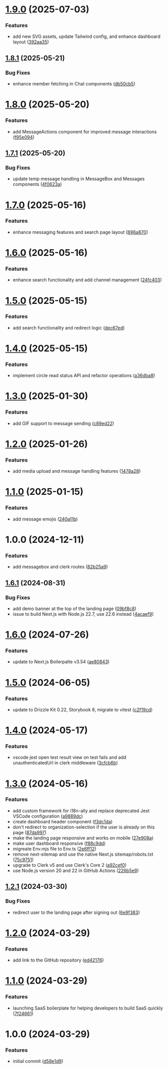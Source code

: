 # [1.9.0](https://github.com/jxxi/circles/compare/v1.8.1...v1.9.0) (2025-07-03)


### Features

* add new SVG assets, update Tailwind config, and enhance dashboard layout ([392aa35](https://github.com/jxxi/circles/commit/392aa355c6d9ae8e11d8100c17bc9aee4a30c816))

## [1.8.1](https://github.com/jxxi/circles/compare/v1.8.0...v1.8.1) (2025-05-21)


### Bug Fixes

*  enhance member fetching in Chat components ([db50cb5](https://github.com/jxxi/circles/commit/db50cb576913e8ce7e98ec316fb61fa20ce70285))

# [1.8.0](https://github.com/jxxi/circles/compare/v1.7.1...v1.8.0) (2025-05-20)


### Features

* add MessageActions component for improved message interactions ([f95e094](https://github.com/jxxi/circles/commit/f95e0940e41430b4ab2f961dfc64e62f9c1ca247))

## [1.7.1](https://github.com/jxxi/circles/compare/v1.7.0...v1.7.1) (2025-05-20)


### Bug Fixes

* update temp message handling in MessageBox and Messages components ([4f0623a](https://github.com/jxxi/circles/commit/4f0623a269d943a741fe2f9714ca34bdaf60faf1))

# [1.7.0](https://github.com/jxxi/circles/compare/v1.6.0...v1.7.0) (2025-05-16)


### Features

* enhance messaging features and search page layout ([896a870](https://github.com/jxxi/circles/commit/896a8705547fde95e0b5d6b4cd9a8ece3b826a36))

# [1.6.0](https://github.com/jxxi/circles/compare/v1.5.0...v1.6.0) (2025-05-16)


### Features

* enhance search functionality and add channel management ([24fc403](https://github.com/jxxi/circles/commit/24fc403df6d35f28e2de6a9857d2967bdc1a4d4c))

# [1.5.0](https://github.com/jxxi/circles/compare/v1.4.0...v1.5.0) (2025-05-15)


### Features

* add search functionality and redirect logic ([dec67ed](https://github.com/jxxi/circles/commit/dec67edf18346b08202b45a4c00e662e570357b7))

# [1.4.0](https://github.com/jxxi/circles/compare/v1.3.0...v1.4.0) (2025-05-15)


### Features

* implement circle read status API and refactor operations ([a36dba8](https://github.com/jxxi/circles/commit/a36dba84ede90d079717f615af8509f5e0dff490))

# [1.3.0](https://github.com/smtheard/babybumpers/compare/v1.2.0...v1.3.0) (2025-01-30)


### Features

* add GIF support to message sending ([c89ed22](https://github.com/smtheard/babybumpers/commit/c89ed22642a2c108e88490b2d04566c9091afbf1))

# [1.2.0](https://github.com/smtheard/babybumpers/compare/v1.1.0...v1.2.0) (2025-01-26)


### Features

* add media upload and message handling features ([1478a28](https://github.com/smtheard/babybumpers/commit/1478a2888ac64dd3a324417895c7d087143876bc))

# [1.1.0](https://github.com/smtheard/babybumpers/compare/v1.0.0...v1.1.0) (2025-01-15)


### Features

* add message emojis ([240a11b](https://github.com/smtheard/babybumpers/commit/240a11b5457a504b02f3674fa8974eca514bc527))

# 1.0.0 (2024-12-11)


### Features

* add messagebox and clerk routes ([82b25a9](https://github.com/smtheard/babybumpers/commit/82b25a9890532ce9e105d183d91401a3e90bac58))

## [1.6.1](https://github.com/ixartz/SaaS-Boilerplate/compare/v1.6.0...v1.6.1) (2024-08-31)


### Bug Fixes

* add demo banner at the top of the landing page ([09bf8c8](https://github.com/ixartz/SaaS-Boilerplate/commit/09bf8c8aba06eba1405fb0c20aeec23dfb732bb7))
* issue to build Next.js with Node.js 22.7, use 22.6 instead ([4acaef9](https://github.com/ixartz/SaaS-Boilerplate/commit/4acaef95edec3cd72a35405969ece9d55a2bb641))

# [1.6.0](https://github.com/ixartz/SaaS-Boilerplate/compare/v1.5.0...v1.6.0) (2024-07-26)


### Features

* update to Next.js Boilerpalte v3.54 ([ae80843](https://github.com/ixartz/SaaS-Boilerplate/commit/ae808433e50d6889559fff382d4b9c595d34e04f))

# [1.5.0](https://github.com/ixartz/SaaS-Boilerplate/compare/v1.4.0...v1.5.0) (2024-06-05)


### Features

* update to Drizzle Kit 0.22, Storybook 8, migrate to vitest ([c2f19cd](https://github.com/ixartz/SaaS-Boilerplate/commit/c2f19cd8e9dc983e0ad799da2474610b57b88f50))

# [1.4.0](https://github.com/ixartz/SaaS-Boilerplate/compare/v1.3.0...v1.4.0) (2024-05-17)


### Features

* vscode jest open test result view on test fails and add unauthenticatedUrl in clerk middleware ([3cfcb6b](https://github.com/ixartz/SaaS-Boilerplate/commit/3cfcb6b00d91dabcb00cbf8eb2d8be6533ff672e))

# [1.3.0](https://github.com/ixartz/SaaS-Boilerplate/compare/v1.2.1...v1.3.0) (2024-05-16)


### Features

* add custom framework for i18n-ally and replace deprecated Jest VSCode configuration ([a9889dc](https://github.com/ixartz/SaaS-Boilerplate/commit/a9889dc129aeeba8801f4f47e54d46e9515e6a29))
* create dashboard header component ([f3dc1da](https://github.com/ixartz/SaaS-Boilerplate/commit/f3dc1da451ab8dce90d111fe4bbc8d4bc99e4b01))
* don't redirect to organization-selection if the user is already on this page ([87da997](https://github.com/ixartz/SaaS-Boilerplate/commit/87da997b853fd9dcb7992107d2cb206817258910))
* make the landing page responsive and works on mobile ([27e908a](https://github.com/ixartz/SaaS-Boilerplate/commit/27e908a735ea13845a6cc42acc12e6cae3232b9b))
* make user dashboard responsive ([f88c9dd](https://github.com/ixartz/SaaS-Boilerplate/commit/f88c9dd5ac51339d37d1d010e5b16c7776c73b8d))
* migreate Env.mjs file to Env.ts ([2e6ff12](https://github.com/ixartz/SaaS-Boilerplate/commit/2e6ff124dcc10a3c12cac672cbb82ec4000dc60c))
* remove next-sitemap and use the native Next.js sitemap/robots.txt ([75c9751](https://github.com/ixartz/SaaS-Boilerplate/commit/75c9751d607b8a6a269d08667f7d9900797ff38a))
* upgrade to Clerk v5 and use Clerk's Core 2 ([a92cef0](https://github.com/ixartz/SaaS-Boilerplate/commit/a92cef026b5c85a703f707aabf42d28a16f07054))
* use Node.js version 20 and 22 in GitHub Actions ([226b5e9](https://github.com/ixartz/SaaS-Boilerplate/commit/226b5e970f46bfcd384ca60cd63ebb15516eca21))

## [1.2.1](https://github.com/ixartz/SaaS-Boilerplate/compare/v1.2.0...v1.2.1) (2024-03-30)


### Bug Fixes

* redirect user to the landing page after signing out ([6e9f383](https://github.com/ixartz/SaaS-Boilerplate/commit/6e9f3839daaab56dd3cf3e57287ea0f3862b8588))

# [1.2.0](https://github.com/ixartz/SaaS-Boilerplate/compare/v1.1.0...v1.2.0) (2024-03-29)


### Features

* add link to the GitHub repository ([ed42176](https://github.com/ixartz/SaaS-Boilerplate/commit/ed42176bdc2776cacc2c939bac45914a1ede8e51))

# [1.1.0](https://github.com/ixartz/SaaS-Boilerplate/compare/v1.0.0...v1.1.0) (2024-03-29)


### Features

* launching SaaS boilerplate for helping developers to build SaaS quickly ([7f24661](https://github.com/ixartz/SaaS-Boilerplate/commit/7f246618791e3a731347dffc694a52fa90b1152a))

# 1.0.0 (2024-03-29)


### Features

* initial commit ([d58e1d9](https://github.com/ixartz/SaaS-Boilerplate/commit/d58e1d97e11baa0a756bd038332eb84daf5a8327))
